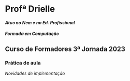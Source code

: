 # Profª Drielle
#### *Atuo no Nem e na Ed. Profissional*
#### *Formada em Computação*
## Curso de Formadores 3ª Jornada 2023
### Prática de aula
_Novidades de implementação_
